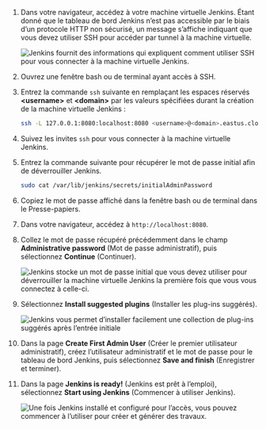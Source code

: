 1. Dans votre navigateur, accédez à votre machine virtuelle Jenkins. Étant donné que le tableau de bord Jenkins n’est pas accessible par le biais d’un protocole HTTP non sécurisé, un message s’affiche indiquant que vous devez utiliser SSH pour accéder par tunnel à la machine virtuelle.

    ![Jenkins fournit des informations qui expliquent comment utiliser SSH pour vous connecter à la machine virtuelle Jenkins.](./media/jenkins-connect-to-jenkins-server-running-on-azure/jenkins-ssh-instructions.png)

1. Ouvrez une fenêtre bash ou de terminal ayant accès à SSH.

1. Entrez la commande `ssh` suivante en remplaçant les espaces réservés **&lt;username>** et **&lt;domain>** par les valeurs spécifiées durant la création de la machine virtuelle Jenkins :

    ```bash
    ssh -L 127.0.0.1:8080:localhost:8080 <username>@<domain>.eastus.cloudapp.azure.com
    ```

1. Suivez les invites `ssh` pour vous connecter à la machine virtuelle Jenkins.

1. Entrez la commande suivante pour récupérer le mot de passe initial afin de déverrouiller Jenkins.

    ```bash
    sudo cat /var/lib/jenkins/secrets/initialAdminPassword
    ```

1. Copiez le mot de passe affiché dans la fenêtre bash ou de terminal dans le Presse-papiers.

1. Dans votre navigateur, accédez à `http://localhost:8080`.

1. Collez le mot de passe récupéré précédemment dans le champ **Administrative password** (Mot de passe administratif), puis sélectionnez **Continue** (Continuer).

    ![Jenkins stocke un mot de passe initial que vous devez utiliser pour déverrouiller la machine virtuelle Jenkins la première fois que vous vous connectez à celle-ci.](./media/jenkins-connect-to-jenkins-server-running-on-azure/jenkins-unlock.png)

1. Sélectionnez **Install suggested plugins** (Installer les plug-ins suggérés).

    ![Jenkins vous permet d’installer facilement une collection de plug-ins suggérés après l’entrée initiale](./media/jenkins-connect-to-jenkins-server-running-on-azure/jenkins-customize.png)

1. Dans la page **Create First Admin User** (Créer le premier utilisateur administratif), créez l’utilisateur administratif et le mot de passe pour le tableau de bord Jenkins, puis sélectionnez **Save and finish** (Enregistrer et terminer).

1. Dans la page **Jenkins is ready!** (Jenkins est prêt à l’emploi), sélectionnez **Start using Jenkins** (Commencer à utiliser Jenkins).

    ![Une fois Jenkins installé et configuré pour l’accès, vous pouvez commencer à l’utiliser pour créer et générer des travaux.](./media/jenkins-connect-to-jenkins-server-running-on-azure/jenkins-ready.png)